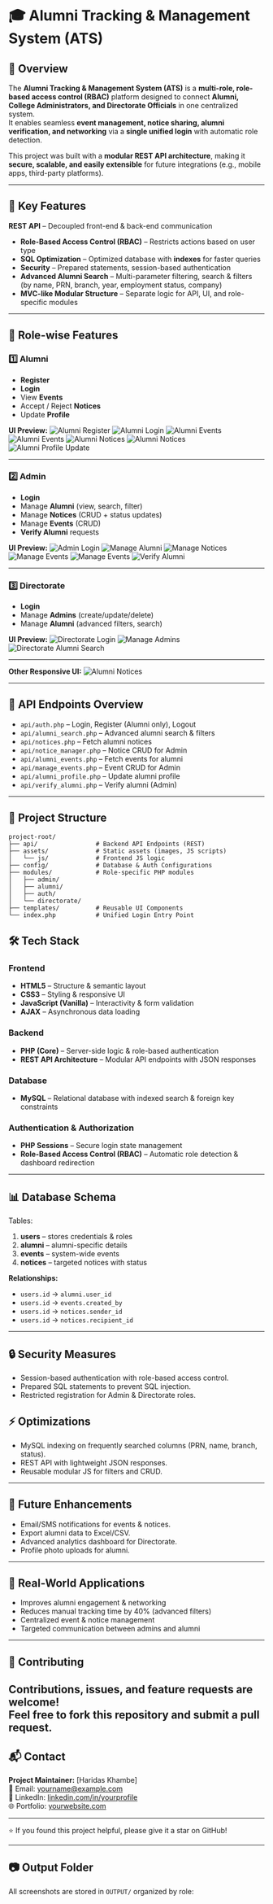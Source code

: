# 🎓 Alumni Tracking & Management System (ATS)

## 📌 Overview
The **Alumni Tracking & Management System (ATS)** is a **multi-role, role-based access control (RBAC)** platform designed to connect **Alumni, College Administrators, and Directorate Officials** in one centralized system.  
It enables seamless **event management, notice sharing, alumni verification, and networking** via a **single unified login** with automatic role detection.

This project was built with a **modular REST API architecture**, making it **secure, scalable, and easily extensible** for future integrations (e.g., mobile apps, third-party platforms).

---

## 🚀 Key Features
 **REST API** – Decoupled front-end & back-end communication
- **Role-Based Access Control (RBAC)** – Restricts actions based on user type
- **SQL Optimization** –  Optimized database with **indexes** for faster queries
- **Security** – Prepared statements, session-based authentication
- **Advanced Alumni Search** – Multi-parameter filtering, search & filters (by name, PRN, branch, year, employment status, company)
- **MVC-like Modular Structure** – Separate logic for API, UI, and role-specific modules

---

## 📂 Role-wise Features

### 1️⃣ Alumni
- **Register**
- **Login**
- View **Events**
- Accept / Reject **Notices**
- Update **Profile**

**UI Preview:**
![Alumni Register](OUTPUT/alumni_register.png)
![Alumni Login](OUTPUT/alumni_login.png)
![Alumni Events](OUTPUT/alumni_events1.png)
![Alumni Events](OUTPUT/alumni_events2.png)
![Alumni Notices](OUTPUT/alumni_notices1.png)
![Alumni Notices](OUTPUT/alumni_notices2.png)
![Alumni Profile Update](OUTPUT/alumni_profile_update.png)

---

### 2️⃣ Admin
- **Login**
- Manage **Alumni** (view, search, filter)
- Manage **Notices** (CRUD + status updates)
- Manage **Events** (CRUD)
- **Verify Alumni** requests

**UI Preview:**
![Admin Login](OUTPUT/admin_login.png)
![Manage Alumni](OUTPUT/admin_manage_alumni.png)
![Manage Notices](OUTPUT/admin_manage_notices.png)
![Manage Events](OUTPUT/admin_manage_events1.png)
![Manage Events](OUTPUT/admin_manage_events2.png)
![Verify Alumni](OUTPUT/admin_verify_alumni.png)

---

### 3️⃣ Directorate
- **Login**
- Manage **Admins** (create/update/delete)
- Manage **Alumni** (advanced filters, search)

**UI Preview:**
![Directorate Login](OUTPUT/directorate_login.png)
![Manage Admins](OUTPUT/directorate_manage_admins.png)
![Directorate Alumni Search](OUTPUT/directorate_alumni_search.png)

---
**Other Responsive UI:**
![Alumni Notices](OUTPUT/alumni_notices_resp.png)

---

## 🔗 API Endpoints Overview
- `api/auth.php` – Login, Register (Alumni only), Logout
- `api/alumni_search.php` – Advanced alumni search & filters
- `api/notices.php` – Fetch alumni notices
- `api/notice_manager.php` – Notice CRUD for Admin
- `api/alumni_events.php` – Fetch events for alumni
- `api/manage_events.php` – Event CRUD for Admin
- `api/alumni_profile.php` – Update alumni profile
- `api/verify_alumni.php` – Verify alumni (Admin)
---

## 📂 Project Structure

```plaintext
project-root/
├── api/                # Backend API Endpoints (REST)
├── assets/             # Static assets (images, JS scripts)
│   └── js/             # Frontend JS logic
├── config/             # Database & Auth Configurations
├── modules/            # Role-specific PHP modules
│   ├── admin/
│   ├── alumni/
│   ├── auth/
│   └── directorate/
├── templates/          # Reusable UI Components
└── index.php           # Unified Login Entry Point
```

## 🛠 Tech Stack

### **Frontend**
- **HTML5** – Structure & semantic layout
- **CSS3** – Styling & responsive UI
- **JavaScript (Vanilla)** – Interactivity & form validation
- **AJAX** – Asynchronous data loading

### **Backend**
- **PHP (Core)** – Server-side logic & role-based authentication
- **REST API Architecture** – Modular API endpoints with JSON responses

### **Database**
- **MySQL** – Relational database with indexed search & foreign key constraints

### **Authentication & Authorization**
- **PHP Sessions** – Secure login state management
- **Role-Based Access Control (RBAC)** – Automatic role detection & dashboard redirection

---

## 📊 Database Schema
Tables:
1. **users** – stores credentials & roles
2. **alumni** – alumni-specific details
3. **events** – system-wide events
4. **notices** – targeted notices with status

**Relationships:**
- `users.id` → `alumni.user_id`
- `users.id` → `events.created_by`
- `users.id` → `notices.sender_id`
- `users.id` → `notices.recipient_id`

---

## 🔒 Security Measures
- Session-based authentication with role-based access control.
- Prepared SQL statements to prevent SQL injection.
- Restricted registration for Admin & Directorate roles.

## ⚡ Optimizations
- MySQL indexing on frequently searched columns (PRN, name, branch, status).
- REST API with lightweight JSON responses.
- Reusable modular JS for filters and CRUD.
---

## 🚀 Future Enhancements
- Email/SMS notifications for events & notices.
- Export alumni data to Excel/CSV.
- Advanced analytics dashboard for Directorate.
- Profile photo uploads for alumni.
---


## 📌 Real-World Applications
- Improves alumni engagement & networking
- Reduces manual tracking time by 40% (advanced filters)
- Centralized event & notice management
- Targeted communication between admins and alumni

---

## 🤝 Contributing

Contributions, issues, and feature requests are welcome!  
Feel free to fork this repository and submit a pull request.
---

## 📬 Contact

**Project Maintainer:** [Haridas Khambe]  
📧 Email: yourname@example.com  
💼 LinkedIn: [linkedin.com/in/yourprofile](https://www.linkedin.com/in/haridas-khambe-aa650926b/)  
🌐 Portfolio: [yourwebsite.com](hhttps://github.com/HaridasKhambe)  

---

⭐ If you found this project helpful, please give it a star on GitHub!

---
## 📷 Output Folder
All screenshots are stored in `OUTPUT/` organized by role:
